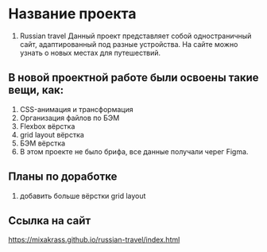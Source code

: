 # Название проекта
1. Russian travel
Данный проект представляет собой одностраничный сайт, адаптированный под разные устройства. На сайте можно узнать о новых местах для путешествий.
## В новой проектной работе были освоены такие вещи, как:
1. CSS-анимация и трансформация
2. Организация файлов по БЭМ
3. Flexbox вёрстка
4. grid layout вёрстка
5. БЭМ вёрстка
6. В этом проекте не было брифа, все данные получали черег Figma.
## Планы по доработке
1. добавить больше вёрстки grid layout
## Ссылка на сайт
https://mixakrass.github.io/russian-travel/index.html